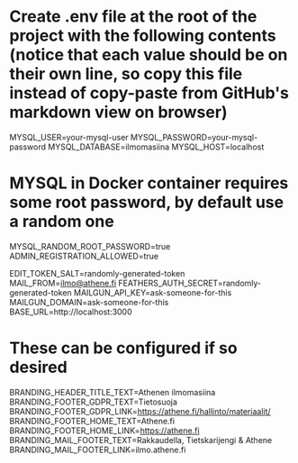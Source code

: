 # Create .env file at the root of the project with the following contents (notice that each value should be on their own line, so copy this file instead of copy-paste from GitHub's markdown view on browser)

MYSQL_USER=your-mysql-user
MYSQL_PASSWORD=your-mysql-password
MYSQL_DATABASE=ilmomasiina
MYSQL_HOST=localhost
# MYSQL in Docker container requires some root password, by default use a random one
MYSQL_RANDOM_ROOT_PASSWORD=true
ADMIN_REGISTRATION_ALLOWED=true

EDIT_TOKEN_SALT=randomly-generated-token
MAIL_FROM=<ilmo@athene.fi>
FEATHERS_AUTH_SECRET=randomly-generated-token
MAILGUN_API_KEY=ask-someone-for-this
MAILGUN_DOMAIN=ask-someone-for-this
BASE_URL=http://localhost:3000

# These can be configured if so desired

BRANDING_HEADER_TITLE_TEXT=Athenen ilmomasiina
BRANDING_FOOTER_GDPR_TEXT=Tietosuoja
BRANDING_FOOTER_GDPR_LINK=https://athene.fi/hallinto/materiaalit/
BRANDING_FOOTER_HOME_TEXT=Athene.fi
BRANDING_FOOTER_HOME_LINK=https://athene.fi
BRANDING_MAIL_FOOTER_TEXT=Rakkaudella, Tietskarijengi & Athene
BRANDING_MAIL_FOOTER_LINK=ilmo.athene.fi
